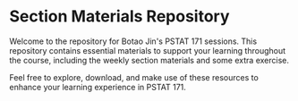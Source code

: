# Section Materials Repository
Welcome to the repository for Botao Jin's PSTAT 171 sessions. This repository contains essential materials to support your learning throughout the course, including the weekly section materials and some extra exercise.


Feel free to explore, download, and make use of these resources to enhance your learning experience in PSTAT 171.

